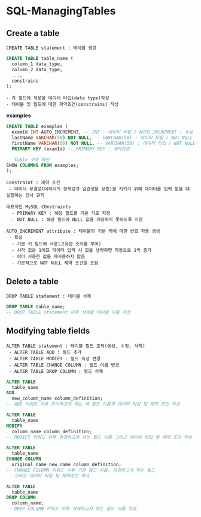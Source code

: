 # SQL-ManagingTables

## **Create a table**
    CREATE TABLE statement : 테이블 생성
```sql
CREATE TABLE table_name (
  column_1 data_type,
  column_2 data_type,
  ...,
  constrains
);
```
    - 각 필드에 적용할 데이터 타입(data type)작성
    - 테이블 및 필드에 대한 제약조건(constrains) 작성
**examples**
```sql
CREATE TABLE examples (
  examId INT AUTO_INCREMENT, -- INT : 데이터 타입 / AUTO_INCREMENT : 속성
  lastName VARCHAR(50) NOT NULL, -- VARCHAR(50) : 데이터 타입 / NOT NULL : 제약조건 
  firstName VARCHAR(50) NOT NULL, -- VARCHAR(50) : 데이터 타입 / NOT NULL : 제약조건 
  PRIMARY KEY (examId) -- PRIMARY KEY : 제약조건

-- Table 구조 확인
SHOW COLUMNS FROM examples; 
);
```

    Constraint : 제약 조건
     - 데이터 무결성(데이터의 정확성과 일관성을 보증)을 지키기 위해 데이터를 입력 받을 때 실핼하는 검사 규칙
    
    대표적인 MySQL COnstraints
      - PRIMARY KEY : 해당 필드를 기본 키로 지정
      - NOT NULL : 해당 필드에 NULL 값을 저장하지 못하도록 지정

    AUTO_INCREMENT attribute : 테이블의 기본 키에 대한 번호 자동 생성
     - 특징
      - 기본 키 필드에 사용(고유한 숫자를 부여)
      - 시작 값은 1이묘 데이터 입력 시 값을 생략하면 자동으로 1씩 증가
      - 이미 사용한 값을 재사용하지 않음
      - 기본적으로 NOT NULL 제약 조건을 포함

## **Delete a table**
    DROP TABLE statement : 테이블 삭제
```sql
DROP TABLE table_name; 
-- DROP TABLE statement 이후 삭제할 테이블 이름 작성
```

## **Modifying table fields**
    ALTER TABLE statement : 테이블 필드 조작(생성, 수정, 삭제)
     - ALTER TABLE ADD : 필드 추가
     - ALTER TABLE MODIFY : 필드 속성 변경
     - ALTER TABLE CHANGE COLUMN : 필드 이름 변경
     - ALTER TABLE DROP COLUMN : 필드 삭제

```sql
ALTER TABLE
  table_name
ADD
  new_column_name column_definition;
-- ADD 키워드 이후 추가하고자 하는 새 필드 이름과 데이터 타입 및 제약 조건 작성
```

```sql
ALTER TABLE
  table_name
MODIFY
  column_name column_definition;
-- MODIFY 키워드 이후 변경하고자 하는 필드 이름 그리고 데이터 타입 및 제약 조건 작성
```

```sql
ALTER TABLE
  table_name
CHANGE COLUMN
  original_name new_name column_definition;
-- CHANGE COLUMN 키워드 이후 기존 필드 이름, 변경하고자 하는 필드 
-- 그리고 데이터 타입 및 제약조건 작서
```

```sql
ALTER TABLE
  table_name
DROP COLUMN
  column_name;
-- DROP COLUMN 키워드 이후 삭제하고자 하는 필드 이름 작성
```
